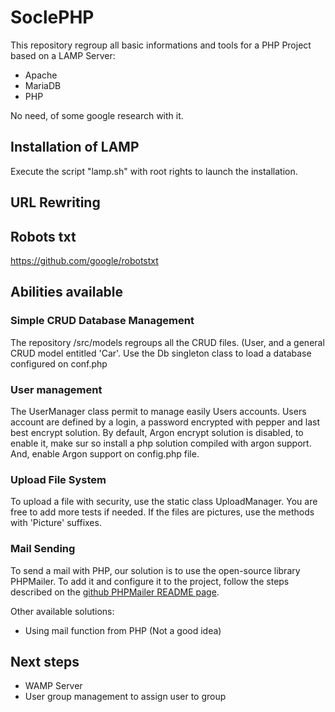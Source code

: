 # SoclePHP

This repository regroup all basic informations and tools for a PHP Project based on a LAMP Server:
  - Apache
  - MariaDB
  - PHP

No need, of some google research with it.

## Installation of LAMP

Execute the script "lamp.sh" with root rights to launch the installation.

## URL Rewriting

## Robots txt

https://github.com/google/robotstxt

## Abilities available

### Simple CRUD Database Management

The repository /src/models regroups all the CRUD files. (User, and a general CRUD model entitled 'Car'.
Use the Db singleton class to load a database configured on conf.php

### User management

The UserManager class permit to manage easily Users accounts.
Users account are defined by a login, a password encrypted with pepper and last best encrypt solution.
By default, Argon encrypt solution is disabled, to enable it, make sur so install a php solution compiled with argon support.
And, enable Argon support on config.php file.

### Upload File System

To upload a file with security, use the static class UploadManager.
You are free to add more tests if needed.
If the files are pictures, use the methods with 'Picture' suffixes.

### Mail Sending

To send a mail with PHP, our solution is to use the open-source library PHPMailer.
To add it and configure it to the project, follow the steps described on the [github PHPMailer README page](https://github.com/PHPMailer/PHPMailer).

Other available solutions:
  - Using mail function from PHP (Not a good idea)

## Next steps

- WAMP Server
- User group management to assign user to group